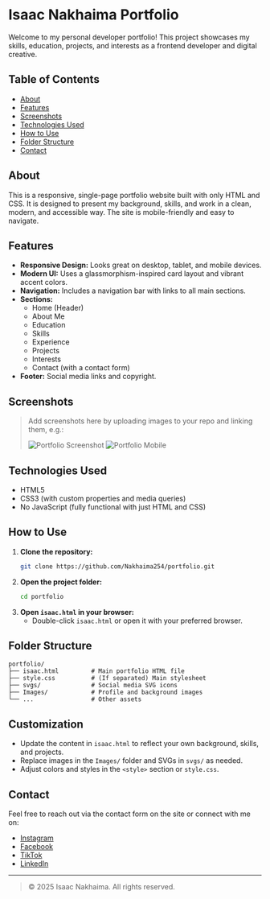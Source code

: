 # Isaac Nakhaima Portfolio

Welcome to my personal developer portfolio! This project showcases my skills, education, projects, and interests as a frontend developer and digital creative.

## Table of Contents
- [About](#about)
- [Features](#features)
- [Screenshots](#screenshots)
- [Technologies Used](#technologies-used)
- [How to Use](#how-to-use)
- [Folder Structure](#folder-structure)
- [Contact](#contact)

## About
This is a responsive, single-page portfolio website built with only HTML and CSS. It is designed to present my background, skills, and work in a clean, modern, and accessible way. The site is mobile-friendly and easy to navigate.

## Features
- **Responsive Design:** Looks great on desktop, tablet, and mobile devices.
- **Modern UI:** Uses a glassmorphism-inspired card layout and vibrant accent colors.
- **Navigation:** Includes a navigation bar with links to all main sections.
- **Sections:**
  - Home (Header)
  - About Me
  - Education
  - Skills
  - Experience
  - Projects
  - Interests
  - Contact (with a contact form)
- **Footer:** Social media links and copyright.

## Screenshots
> Add screenshots here by uploading images to your repo and linking them, e.g.:
>
> ![Portfolio Screenshot](screenshots/portfolio-desktop.png)
> ![Portfolio Mobile](screenshots/portfolio-mobile.png)

## Technologies Used
- HTML5
- CSS3 (with custom properties and media queries)
- No JavaScript (fully functional with just HTML and CSS)

## How to Use
1. **Clone the repository:**
   ```sh
   git clone https://github.com/Nakhaima254/portfolio.git
   ```
2. **Open the project folder:**
   ```sh
   cd portfolio
   ```
3. **Open `isaac.html` in your browser:**
   - Double-click `isaac.html` or open it with your preferred browser.

## Folder Structure
```
portfolio/
├── isaac.html         # Main portfolio HTML file
├── style.css          # (If separated) Main stylesheet
├── svgs/              # Social media SVG icons
├── Images/            # Profile and background images
└── ...                # Other assets
```

## Customization
- Update the content in `isaac.html` to reflect your own background, skills, and projects.
- Replace images in the `Images/` folder and SVGs in `svgs/` as needed.
- Adjust colors and styles in the `<style>` section or `style.css`.

## Contact
Feel free to reach out via the contact form on the site or connect with me on:
- [Instagram](https://www.instagram.com/nakhaima.isaac/)
- [Facebook](https://www.facebook.com/sur.nakhaima)
- [TikTok](https://www.tiktok.com/@royal.graphics.so)
- [LinkedIn](https://www.linkedin.com/in/isaac-nakhaima)

---

> © 2025 Isaac Nakhaima. All rights reserved.
